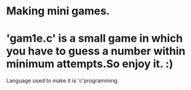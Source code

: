# Making mini games.

# 'gam1e.c' is a small game in which you have to guess a number within minimum attempts.So enjoy it. :)
Language used to make it is 'c'programming.
